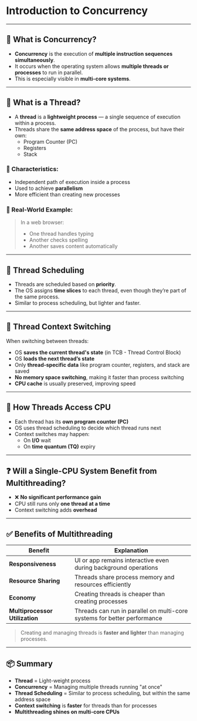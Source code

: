 # Introduction to Concurrency

---

## 🔁 What is Concurrency?

- **Concurrency** is the execution of **multiple instruction sequences simultaneously**.
- It occurs when the operating system allows **multiple threads or processes** to run in parallel.
- This is especially visible in **multi-core systems**.

---

## 🧵 What is a Thread?

- A **thread** is a **lightweight process** — a single sequence of execution within a process.
- Threads share the **same address space** of the process, but have their own:
  - Program Counter (PC)
  - Registers
  - Stack

### 🔹 Characteristics:
- Independent path of execution inside a process
- Used to achieve **parallelism**
- More efficient than creating new processes

### 🔹 Real-World Example:
> In a web browser:  
> - One thread handles typing  
> - Another checks spelling  
> - Another saves content automatically

---

## 🧠 Thread Scheduling

- Threads are scheduled based on **priority**.
- The OS assigns **time slices** to each thread, even though they’re part of the same process.
- Similar to process scheduling, but lighter and faster.

---

## 🔄 Thread Context Switching

When switching between threads:

- OS **saves the current thread's state** (in TCB - Thread Control Block)
- OS **loads the next thread’s state**
- Only **thread-specific data** like program counter, registers, and stack are saved
- **No memory space switching**, making it faster than process switching
- **CPU cache** is usually preserved, improving speed

---

## 🧩 How Threads Access CPU

- Each thread has its **own program counter (PC)**
- OS uses thread scheduling to decide which thread runs next
- Context switches may happen:
  - On **I/O** wait
  - On **time quantum (TQ)** expiry

---

## ❓ Will a Single-CPU System Benefit from Multithreading?

- ❌ **No significant performance gain**
- CPU still runs only **one thread at a time**
- Context switching adds **overhead**

---

## ✅ Benefits of Multithreading

| Benefit         | Explanation                                                                            |
|-----------------|----------------------------------------------------------------------------------------|
| **Responsiveness** | UI or app remains interactive even during background operations                     |
| **Resource Sharing** | Threads share process memory and resources efficiently                          |
| **Economy**         | Creating threads is cheaper than creating processes                                |
| **Multiprocessor Utilization** | Threads can run in parallel on multi-core systems for better performance |

> Creating and managing threads is **faster and lighter** than managing processes.

---

## 📦 Summary

- **Thread** = Light-weight process
- **Concurrency** = Managing multiple threads running "at once"
- **Thread Scheduling** = Similar to process scheduling, but within the same address space
- **Context switching** is **faster** for threads than for processes
- **Multithreading shines on multi-core CPUs**


